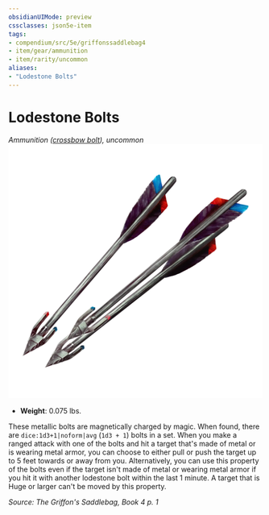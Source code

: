 ```yaml
---
obsidianUIMode: preview
cssclasses: json5e-item
tags:
- compendium/src/5e/griffonssaddlebag4
- item/gear/ammunition
- item/rarity/uncommon
aliases: 
- "Lodestone Bolts"
---
```

# Lodestone Bolts
*Ammunition ([crossbow bolt](compendium/items/crossbow-bolt.md)), uncommon*  
![](https://raw.githubusercontent.com/TheGiddyLimit/homebrew-img/main/img/GriffonsSaddlebag4/Items/Lodestone-Bolts.webp#right)  

- **Weight**: 0.075 lbs.

These metallic bolts are magnetically charged by magic. When found, there are `dice:1d3+1|noform|avg` (`1d3 + 1`) bolts in a set. When you make a ranged attack with one of the bolts and hit a target that's made of metal or is wearing metal armor, you can choose to either pull or push the target up to 5 feet towards or away from you. Alternatively, you can use this property of the bolts even if the target isn't made of metal or wearing metal armor if you hit it with another lodestone bolt within the last 1 minute. A target that is Huge or larger can't be moved by this property.

*Source: The Griffon's Saddlebag, Book 4 p. 1*